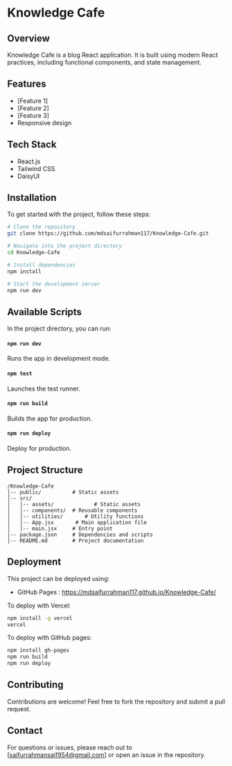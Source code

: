# Knowledge Cafe

## Overview

Knowledge Cafe is a blog React application. It is built using modern React practices, including functional components, 
and state management.

## Features

- [Feature 1]
- [Feature 2]
- [Feature 3]
- Responsive design

## Tech Stack

- React.js
- Tailwind CSS
- DaisyUI

## Installation

To get started with the project, follow these steps:

```sh
# Clone the repository
git clone https://github.com/mdsaifurrahman117/Knowledge-Cafe.git

# Navigate into the project directory
cd Knowledge-Cafe

# Install dependencies
npm install

# Start the development server
npm run dev
```

## Available Scripts

In the project directory, you can run:

#### `npm run dev`

Runs the app in development mode.

#### `npm test`

Launches the test runner.

#### `npm run build`

Builds the app for production.

#### `npm run deploy`

Deploy for production.

## Project Structure

```
/Knowledge-Cafe
│-- public/          # Static assets
│-- src/
│   │-- assets/             # Static assets
│   │-- components/  # Reusable components
│   │-- utilities/       # Utility functions
│   │-- App.jsx       # Main application file
│   │-- main.jsx     # Entry point
│-- package.json     # Dependencies and scripts
│-- README.md        # Project documentation
```

## Deployment

This project can be deployed using:

- GitHub Pages : https://mdsaifurrahman117.github.io/Knowledge-Cafe/

To deploy with Vercel:

```sh
npm install -g vercel
vercel
```

To deploy with GitHub pages:

```sh
npm install gh-pages
npm run build
npm run deploy
```

## Contributing

Contributions are welcome! Feel free to fork the repository and submit a pull request.

## Contact

For questions or issues, please reach out to [[saifurrahmansaif954@gmail.com](mailto\:saifurrahmansaif954@gmail.com)] or open an issue in the repository.

